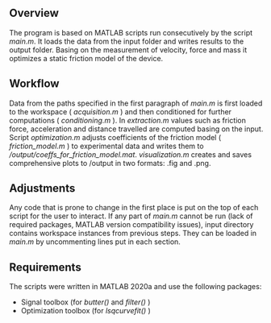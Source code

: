 ## Overview
The program is based on MATLAB scripts run consecutively by the script *main.m*.
It loads the data from the input folder and writes results to the output folder.
Basing on the measurement of velocity, force and mass it optimizes a static friction model of the device.

## Workflow
Data from the paths specified in the first paragraph of *main.m* is first
loaded to the workspace ( *acquisition.m* ) and then conditioned for further
computations ( *conditioning.m* ). In *extraction.m* values such as friction force,
acceleration and distance travelled are computed basing on the input.
Script *optimization.m* adjusts coefficients of the friction model ( *friction_model.m* )
to experimental data and writes them to */output/coeffs_for_friction_model.mat*.
*visualization.m* creates and saves comprehensive plots to /output in two formats: .fig and .png.

## Adjustments
Any code that is prone to change in the first place is put on the top of each script
for the user to interact. If any part of *main.m* cannot be run (lack of required packages,
MATLAB version compatibility issues), input directory contains workspace instances
from previous steps. They can be loaded in *main.m* by uncommenting lines put in each section.

## Requirements
The scripts were written in MATLAB 2020a and use the following packages:
* Signal toolbox (for *butter()* and *filter()* )
* Optimization toolbox (for *lsqcurvefit()* )
